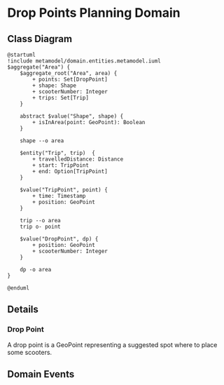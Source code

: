 # Drop Points Planning Domain

## Class Diagram
```plantuml
@startuml
!include metamodel/domain.entities.metamodel.iuml
$aggregate("Area") {
    $aggregate_root("Area", area) {
        + points: Set[DropPoint]
        + shape: Shape
        + scooterNumber: Integer
        + trips: Set[Trip]
    }

    abstract $value("Shape", shape) {
        + isInArea(point: GeoPoint): Boolean
    }

    shape --o area

    $entity("Trip", trip)  {
        + travelledDistance: Distance
        + start: TripPoint
        + end: Option[TripPoint]
    }

    $value("TripPoint", point) {
        + time: Timestamp
        + position: GeoPoint
    }

    trip --o area
    trip o- point

    $value("DropPoint", dp) {
        + position: GeoPoint
        + scooterNumber: Integer
    }

    dp -o area
}

@enduml
```

## Details

### Drop Point
A drop point is a GeoPoint representing a suggested spot where to place some scooters.

## Domain Events
